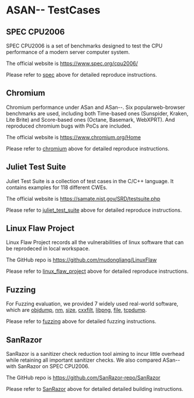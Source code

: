 # ASAN-- TestCases

## SPEC CPU2006
SPEC CPU2006 is a set of benchmarks designed to test the CPU performance of a modern server computer system. 

The official website is https://www.spec.org/cpu2006/

Please refer to [spec](https://github.com/junxzm1990/ASAN--/tree/master/testcases/spec) above for detailed reproduce instructions.

## Chromium
Chromium performance under ASan and ASan--. Six popularweb-browser benchmarks are used, including both Time-based ones (Sunspider, Kraken, Lite Brite) and Score-based ones (Octane, Basemark, WebXPRT). And reproduced chromium bugs with PoCs are included.

The official website is https://www.chromium.org/Home

Please refer to [chromium](https://github.com/junxzm1990/ASAN--/tree/master/testcases/chromium) above for detailed reproduce instructions.

## Juliet Test Suite
Juliet Test Suite is a collection of test cases in the C/C++ language. It contains examples for 118 different CWEs. 

The official website is https://samate.nist.gov/SRD/testsuite.php

Please refer to [juliet_test_suite](https://github.com/junxzm1990/ASAN--/tree/master/testcases/juliet_test_suite) above for detailed reproduce instructions.

## Linux Flaw Project
Linux Flaw Project records all the vulnerabilities of linux software that can be reprodeced in local workspace.

The GitHub repo is https://github.com/mudongliang/LinuxFlaw

Please refer to [linux_flaw_project](https://github.com/junxzm1990/ASAN--/tree/master/testcases/linux_flaw_project) above for detailed reproduce instructions.

## Fuzzing
For Fuzzing evaluation, we provided 7 widely used real-world software, which are [objdump](https://www.gnu.org/software/binutils/), [nm](https://www.gnu.org/software/binutils/), [size](https://www.gnu.org/software/binutils/), [cxxfilt](https://www.gnu.org/software/binutils/), [libpng](http://www.libpng.org/pub/png/libpng.html), [file](https://github.com/file/file), [tcpdump](https://www.tcpdump.org/).

Please refer to [fuzzing](https://github.com/junxzm1990/ASAN--/tree/master/testcases/fuzzing) above for detailed fuzzing instructions.

## SanRazor
SanRazor is a sanitizer check reduction tool aiming to incur little overhead while retaining all important sanitizer checks. We also compared ASan-- with SanRazor on SPEC CPU2006. 

The GitHub repo is https://github.com/SanRazor-repo/SanRazor

Please refer to [SanRazor](https://github.com/junxzm1990/ASAN--/tree/master/testcases/SanRazor) above for detailed detailed building instructions.

